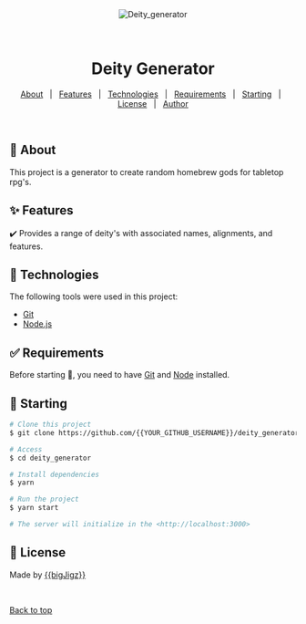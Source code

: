 <div align="center" id="top"> 
  <img src="./.github/app.gif" alt="Deity_generator" />

  &#xa0;

  <!-- <a href="https://deity_generator.netlify.app">Demo</a> -->
</div>

<h1 align="center">Deity Generator</h1>


<!-- Status -->

<!-- <h4 align="center"> 
	🚧  Deity_generator 🚀 Under construction...  🚧
</h4> 

<hr> -->

<p align="center">
  <a href="#dart-about">About</a> &#xa0; | &#xa0; 
  <a href="#sparkles-features">Features</a> &#xa0; | &#xa0;
  <a href="#rocket-technologies">Technologies</a> &#xa0; | &#xa0;
  <a href="#white_check_mark-requirements">Requirements</a> &#xa0; | &#xa0;
  <a href="#checkered_flag-starting">Starting</a> &#xa0; | &#xa0;
  <a href="#memo-license">License</a> &#xa0; | &#xa0;
  <a href="https://github.com/{{bigJigz}}" target="_blank">Author</a>
</p>

<br>

## :dart: About ##

This project is a generator to create random homebrew gods for tabletop rpg's.

## :sparkles: Features ##

:heavy_check_mark: Provides a range of deity's with associated names, alignments, and features.

## :rocket: Technologies ##

The following tools were used in this project:

- [Git](https://git-scm.com/)
- [Node.js](https://nodejs.org/en/)

## :white_check_mark: Requirements ##

Before starting :checkered_flag:, you need to have [Git](https://git-scm.com) and [Node](https://nodejs.org/en/) installed.

## :checkered_flag: Starting ##

```bash
# Clone this project
$ git clone https://github.com/{{YOUR_GITHUB_USERNAME}}/deity_generator

# Access
$ cd deity_generator

# Install dependencies
$ yarn

# Run the project
$ yarn start

# The server will initialize in the <http://localhost:3000>
```

## :memo: License ##

Made by <a href="https://github.com/{{YOUR_GITHUB_USERNAME}}" target="_blank">{{bigJigz}}</a>

&#xa0;

<a href="#top">Back to top</a>
